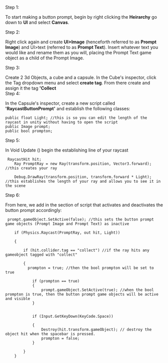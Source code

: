 Step 1:

  To start making a button prompt, begin by right clicking the **Heirarchy** go down to **UI** and select **Canvas**.

Step 2:

  Right click again and create **UI>Image** (henceforth referred to as **Prompt Image**) and UI>text (referred to as **Prompt Text**). 
Insert whatever text you would like and rename them as you will, placing the Prompt Text game object as a child of the Prompt Image. 

Step 3:

Create 2 3d Objects, a cube and a capsule. In the Cube's inspector, click the Tag dropdown menu and select **create tag**. From there create and assign it the tag **'Collect**  
Step 4:
  
  In the Capsule's inspector, create a new script called **'RaycastButtonPrompt'** and establish the following classes:
  
    public float Light; //this is so you can edit the length of the raycast in unity without having to open the script
    public Image prompt;
    public bool prompton;
    
Step 5: 

  In Void Update () begin the establishing line of your raycast
  
     RaycastHit hit;
        Ray PromptRay = new Ray(transform.position, Vector3.forward); //this creates your ray

        Debug.DrawRay(transform.position, transform.forward * Light); //this establishes the length of your ray and allows you to see it in the scene
        
Step 6:

  From here, we add in the section of script that activates and deactivates the button prompt accordingly:
  
     prompt.gameObject.SetActive(false); //this sets the button prompt game objects (Prompt Image and Prompt Text) as inactive 

        if (Physics.Raycast(PromptRay, out hit, Light)) 

        {

            if (hit.collider.tag == "collect") //if the ray hits any gameobject tagged with "collect"

            {
              prompton = true; //then the bool prompton will be set to true

                if (prompton == true)
                {
                    prompt.gameObject.SetActive(true); //when the bool prompton is true, then the button prompt game objects will be active and visible
                }


                if (Input.GetKeyDown(KeyCode.Space)) 

                {
                    Destroy(hit.transform.gameObject); // destroy the object hit when the spacebar is pressed.
                    prompton = false;
                }

            }
        }
